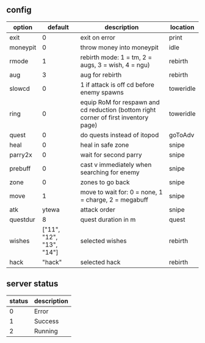 ## config

| option   | default                  | description                                                                          | location  |
| -------- | ------------------------ | ------------------------------------------------------------------------------------ | --------- |
| exit     | 0                        | exit on error                                                                        | print     |
| moneypit | 0                        | throw money into moneypit                                                            | idle      |
| rmode    | 1                        | rebirth mode: 1 = tm, 2 = augs, 3 = wish, 4 = ngu)                                   | rebirth   |
| aug      | 3                        | aug for rebirth                                                                      | rebirth   |
| slowcd   | 0                        | 1 if attack is off cd before enemy spawns                                            | toweridle |
| ring     | 0                        | equip RoM for respawn and cd reduction (bottom right corner of first inventory page) | toweridle |
| quest    | 0                        | do quests instead of itopod                                                          | goToAdv   |
| heal     | 0                        | heal in safe zone                                                                    | snipe     |
| parry2x  | 0                        | wait for second parry                                                                | snipe     |
| prebuff  | 0                        | cast v immediately when searching for enemy                                          | snipe     |
| zone     | 0                        | zones to go back                                                                     | snipe     |
| move     | 1                        | move to wait for: 0 = none, 1 = charge, 2 = megabuff                                 | snipe     |
| atk      | ytewa                    | attack order                                                                         | snipe     |
| questdur | 8                        | quest duration in m                                                                  | quest     |
| wishes   | ["11", "12", "13", "14"] | selected wishes                                                                      | rebirth   |
| hack     | "hack"                   | selected hack                                                                        | rebirth   |

## server status

| status | description |
| ------ | ----------- |
| 0      | Error       |
| 1      | Success     |
| 2      | Running     |
